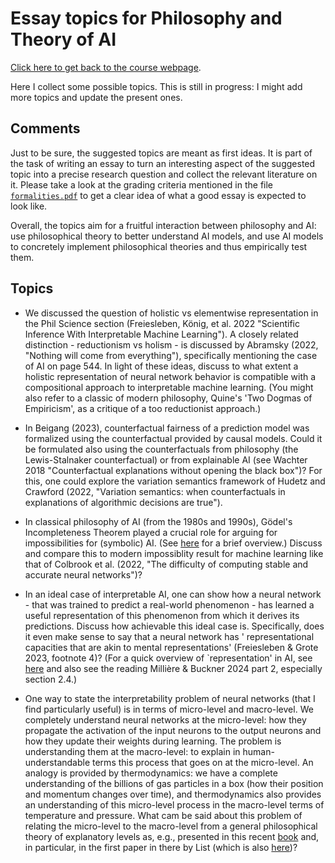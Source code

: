 # Essay topics for Philosophy and Theory of AI

[Click here to get back to the course webpage](README.md).


Here I collect some possible topics. This is still in progress: I might add more topics and update the present ones.

## Comments

Just to be sure, the suggested topics are meant as first ideas. It is part of the task of writing an essay to turn an interesting aspect of the suggested topic into a precise research question and collect the relevant literature on it. Please take a look at the grading criteria mentioned in the file [`formalities.pdf`](formalities.pdf) to get a clear idea of what a good essay is expected to look like. 

Overall, the topics aim for a fruitful interaction between philosophy and AI: use philosophical theory to better understand AI models, and use AI models to concretely implement philosophical theories and thus empirically test them.

## Topics

* We discussed the question of holistic vs elementwise representation in the Phil Science section (Freiesleben, König, et al. 2022 "Scientific Inference With Interpretable Machine Learning"). A closely related distinction - reductionism vs holism - is discussed by Abramsky (2022,  "Nothing will come from everything"), specifically mentioning the case of AI on page 544. In light of these ideas, discuss to what extent a holistic representation of neural network behavior is compatible with a compositional approach to interpretable machine learning. (You might also refer to a classic of modern philosophy, Quine's 'Two Dogmas of Empiricism', as a critique of a too reductionist approach.)

* In Beigang (2023), counterfactual fairness of a prediction model was formalized using the counterfactual provided by causal models. Could it be formulated also using the counterfactuals from philosophy (the Lewis-Stalnaker counterfactual) or from explainable AI (see Wachter 2018 "Counterfactual explanations without opening the black box")? For this, one could explore the variation semantics framework of Hudetz and Crawford (2022, "Variation semantics: when counterfactuals in explanations of algorithmic decisions are true").

* In classical philosophy of AI (from the 1980s and 1990s), Gödel's Incompleteness Theorem played a crucial role for arguing for impossibilities for (symbolic) AI. (See [here](https://plato.stanford.edu/entries/artificial-intelligence/#GodeArguAgaiStroAI) for a brief overview.) Discuss and compare this to modern impossiblity result for machine learning like that of Colbrook et al. (2022, "The difficulty of computing stable and accurate neural networks")?

* In an ideal case of interpretable AI, one can show how a neural network - that was trained to predict a real-world phenomenon - has learned a useful representation of this phenomenon from which it derives its predictions. Discuss how achievable this ideal case is. Specifically, does it even make sense to say that a neural network has ' representational capacities that are akin to mental representations' (Freiesleben & Grote 2023, footnote 4)? (For a quick overview of `representation' in AI, see [here](https://www.aiglossary.co.uk/index/representation) and also see the reading Millière & Buckner 2024 part 2, especially section 2.4.)

* One way to state the interpretability problem of neural networks (that I find particularly useful) is in terms of micro-level and macro-level. We completely understand neural networks at the micro-level: how they propagate the activation of the input neurons to the output neurons and how they update their weights during learning. The problem is understanding them at the macro-level: to explain in human-understandable terms this process that goes on at the micro-level. An analogy is provided by thermodynamics: we have a complete understanding of the billions of gas particles in a box (how their position and momentum changes over time), and thermodynamics also provides an understanding of this micro-level process in the macro-level terms of temperature and pressure. What cam be said about this problem of relating the micro-level to the macro-level from a general philosophical theory of explanatory levels as, e.g., presented in this recent [book](https://fdslive.oup.com/www.oup.com/academic/pdf/openaccess/9780192862945.pdf) and, in particular, in the first paper in there by List (which is also [here](https://philarchive.org/archive/LISLOD))?  
 
